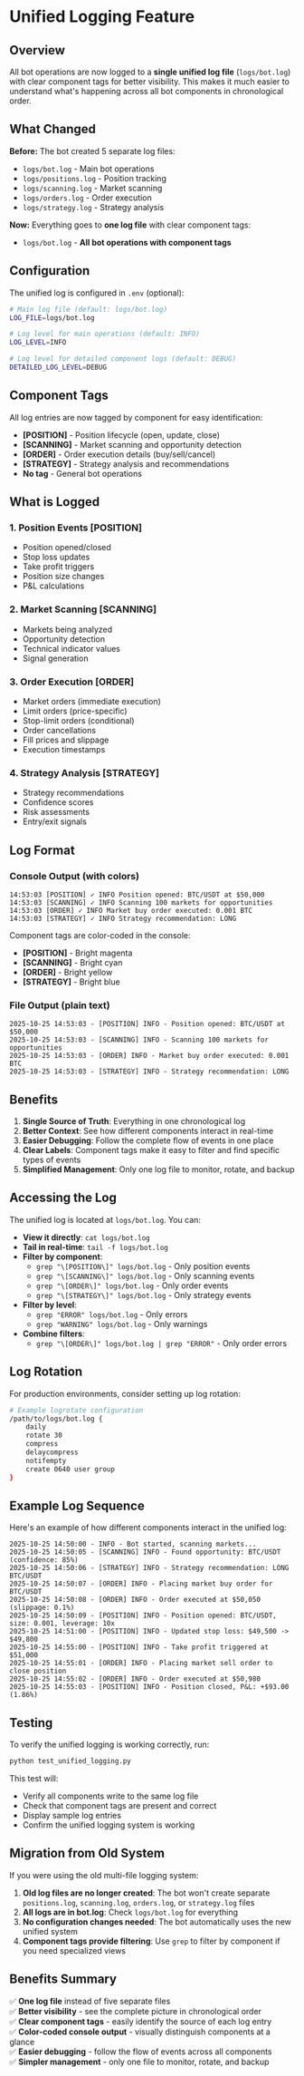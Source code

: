 # Unified Logging Feature

## Overview

All bot operations are now logged to a **single unified log file** (`logs/bot.log`) with clear component tags for better visibility. This makes it much easier to understand what's happening across all bot components in chronological order.

## What Changed

**Before:** The bot created 5 separate log files:
- `logs/bot.log` - Main bot operations
- `logs/positions.log` - Position tracking
- `logs/scanning.log` - Market scanning
- `logs/orders.log` - Order execution  
- `logs/strategy.log` - Strategy analysis

**Now:** Everything goes to **one log file** with clear component tags:
- `logs/bot.log` - **All bot operations with component tags**

## Configuration

The unified log is configured in `.env` (optional):

```bash
# Main log file (default: logs/bot.log)
LOG_FILE=logs/bot.log

# Log level for main operations (default: INFO)
LOG_LEVEL=INFO

# Log level for detailed component logs (default: DEBUG)
DETAILED_LOG_LEVEL=DEBUG
```

## Component Tags

All log entries are now tagged by component for easy identification:

- **[POSITION]** - Position lifecycle (open, update, close)
- **[SCANNING]** - Market scanning and opportunity detection
- **[ORDER]** - Order execution details (buy/sell/cancel)
- **[STRATEGY]** - Strategy analysis and recommendations
- **No tag** - General bot operations

## What is Logged

### 1. Position Events [POSITION]
- Position opened/closed
- Stop loss updates
- Take profit triggers
- Position size changes
- P&L calculations

### 2. Market Scanning [SCANNING]
- Markets being analyzed
- Opportunity detection
- Technical indicator values
- Signal generation

### 3. Order Execution [ORDER]
- Market orders (immediate execution)
- Limit orders (price-specific)
- Stop-limit orders (conditional)
- Order cancellations
- Fill prices and slippage
- Execution timestamps

### 4. Strategy Analysis [STRATEGY]
- Strategy recommendations
- Confidence scores
- Risk assessments
- Entry/exit signals

## Log Format

### Console Output (with colors)
```
14:53:03 [POSITION] ✓ INFO Position opened: BTC/USDT at $50,000
14:53:03 [SCANNING] ✓ INFO Scanning 100 markets for opportunities
14:53:03 [ORDER] ✓ INFO Market buy order executed: 0.001 BTC
14:53:03 [STRATEGY] ✓ INFO Strategy recommendation: LONG
```

Component tags are color-coded in the console:
- **[POSITION]** - Bright magenta
- **[SCANNING]** - Bright cyan
- **[ORDER]** - Bright yellow
- **[STRATEGY]** - Bright blue

### File Output (plain text)
```
2025-10-25 14:53:03 - [POSITION] INFO - Position opened: BTC/USDT at $50,000
2025-10-25 14:53:03 - [SCANNING] INFO - Scanning 100 markets for opportunities
2025-10-25 14:53:03 - [ORDER] INFO - Market buy order executed: 0.001 BTC
2025-10-25 14:53:03 - [STRATEGY] INFO - Strategy recommendation: LONG
```

## Benefits

1. **Single Source of Truth**: Everything in one chronological log
2. **Better Context**: See how different components interact in real-time
3. **Easier Debugging**: Follow the complete flow of events in one place
4. **Clear Labels**: Component tags make it easy to filter and find specific types of events
5. **Simplified Management**: Only one log file to monitor, rotate, and backup

## Accessing the Log

The unified log is located at `logs/bot.log`. You can:

- **View it directly**: `cat logs/bot.log`
- **Tail in real-time**: `tail -f logs/bot.log`
- **Filter by component**: 
  - `grep "\[POSITION\]" logs/bot.log` - Only position events
  - `grep "\[SCANNING\]" logs/bot.log` - Only scanning events
  - `grep "\[ORDER\]" logs/bot.log` - Only order events
  - `grep "\[STRATEGY\]" logs/bot.log` - Only strategy events
- **Filter by level**: 
  - `grep "ERROR" logs/bot.log` - Only errors
  - `grep "WARNING" logs/bot.log` - Only warnings
- **Combine filters**: 
  - `grep "\[ORDER\]" logs/bot.log | grep "ERROR"` - Only order errors

## Log Rotation

For production environments, consider setting up log rotation:

```bash
# Example logrotate configuration
/path/to/logs/bot.log {
    daily
    rotate 30
    compress
    delaycompress
    notifempty
    create 0640 user group
}
```

## Example Log Sequence

Here's an example of how different components interact in the unified log:

```
2025-10-25 14:50:00 - INFO - Bot started, scanning markets...
2025-10-25 14:50:05 - [SCANNING] INFO - Found opportunity: BTC/USDT (confidence: 85%)
2025-10-25 14:50:06 - [STRATEGY] INFO - Strategy recommendation: LONG BTC/USDT
2025-10-25 14:50:07 - [ORDER] INFO - Placing market buy order for BTC/USDT
2025-10-25 14:50:08 - [ORDER] INFO - Order executed at $50,050 (slippage: 0.1%)
2025-10-25 14:50:09 - [POSITION] INFO - Position opened: BTC/USDT, size: 0.001, leverage: 10x
2025-10-25 14:51:00 - [POSITION] INFO - Updated stop loss: $49,500 -> $49,800
2025-10-25 14:55:00 - [POSITION] INFO - Take profit triggered at $51,000
2025-10-25 14:55:01 - [ORDER] INFO - Placing market sell order to close position
2025-10-25 14:55:02 - [ORDER] INFO - Order executed at $50,980
2025-10-25 14:55:03 - [POSITION] INFO - Position closed, P&L: +$93.00 (1.86%)
```

## Testing

To verify the unified logging is working correctly, run:

```bash
python test_unified_logging.py
```

This test will:
- Verify all components write to the same log file
- Check that component tags are present and correct
- Display sample log entries
- Confirm the unified logging system is working

## Migration from Old System

If you were using the old multi-file logging system:

1. **Old log files are no longer created**: The bot won't create separate `positions.log`, `scanning.log`, `orders.log`, or `strategy.log` files
2. **All logs are in bot.log**: Check `logs/bot.log` for everything
3. **No configuration changes needed**: The bot automatically uses the new unified system
4. **Component tags provide filtering**: Use `grep` to filter by component if you need specialized views

## Benefits Summary

✅ **One log file** instead of five separate files  
✅ **Better visibility** - see the complete picture in chronological order  
✅ **Clear component tags** - easily identify the source of each log entry  
✅ **Color-coded console output** - visually distinguish components at a glance  
✅ **Easier debugging** - follow the flow of events across all components  
✅ **Simpler management** - only one file to monitor, rotate, and backup

